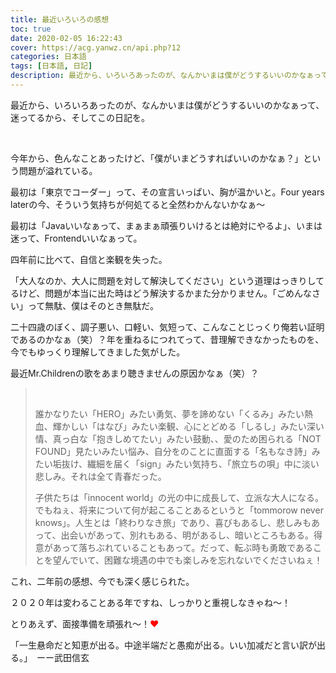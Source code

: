 ```yaml
---
title: 最近いろいろの感想
toc: true
date: 2020-02-05 16:22:43
cover: https://acg.yanwz.cn/api.php?12
categories: 日本語
tags: [日本語, 日記]
description: 最近から、いろいろあったのが、なんかいまは僕がどうするいいのかなぁって、迷ってる。
---
```


最近から、いろいろあったのが、なんかいまは僕がどうするいいのかなぁって、迷ってるから、そしてこの日記を。

<br/>

<!--more-->

今年から、色んなことあったけど、「僕がいまどうすればいいのかなぁ？」という問題が溢れている。

最初は「東京でコーダー」って、その宣言いっぱい、胸が温かいと。Four years laterの今、そういう気持ちが何処てると全然わかんないかなぁ〜

最初は「Javaいいなぁって、まぁまぁ頑張りいけるとは絶対にやるよ」、いまは迷って、Frontendいいなぁって。

四年前に比べて、自信と楽観を失った。

「大人なのか、大人に問題を対して解決してください」という道理はっきりしてるけど、問題が本当に出た時はどう解決するかまた分かりません。「ごめんなさい」って無駄、僕はそのとき無駄だ。

二十四歳のぼく、調子悪い、口軽い、気短って、こんなことじっくり俺若い証明であるのかなぁ（笑）？年を重ねるにつれてって、昔理解できなかったものを、今でもゆっくり理解してきました気がした。

最近Mr.Childrenの歌をあまり聴きませんの原因かなぁ（笑）？

><br/>
>
>誰かなりたい「HERO」みたい勇気、夢を諦めない「くるみ」みたい熱血、輝かしい「はなび」みたい楽観、心にとどめる「しるし」みたい深い情、真っ白な「抱きしめてたい」みたい鼓動、、愛のため困られる「NOT FOUND」見たいみたい悩み、自分をのことに直面する「名もなき詩」みたい垢抜け、繊細を届く「sign」みたい気持ち、「旅立ちの唄」中に淡い悲しみ。それは全て青春だった。
>
>子供たちは「innocent world」の光の中に成長して、立派な大人になる。でもねぇ、将来について何が起こることあるというと「tommorow never knows」。人生とは「終わりなき旅」であり、喜びもあるし、悲しみもあって、出会いがあって、別れもある、明があるし、暗いところもある。得意があって落ちぶれていることもあって。だって、転ぶ時も勇敢であることを望んでいて、困難な境遇の中でも楽しみを忘れないでくださいねぇ！

これ、二年前の感想、今でも深く感じられた。

２０２０年は変わることある年ですね、しっかりと重視しなきゃね〜！

とりあえず、面接準備を頑張れ〜！<font color="#f00">❤</font>

「一生悬命だと知恵が出る。中途半端だと愚痴が出る。いい加减だと言い訳が出る。」　ーー武田信玄

<br/>
